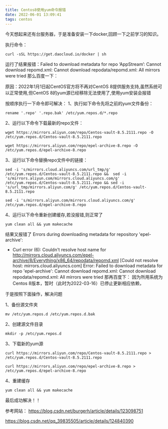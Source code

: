 ```yaml
---
title: Centos8使用yum命令报错
date: 2022-06-01 13:09:41
tags: centos
---
```


今天想起来还有台服务器，于是准备安装一下docker,回顾一下之前学习的知识。

执行命令：
```shell
curl -sSL https://get.daocloud.io/docker | sh
```
运行了结果报错：Failed to download metadata for repo ‘AppStream’: Cannot download repomd.xml: Cannot download repodata/repomd.xml: All mirrors were tried
那么百度一下：

原因：2022年1月1日起CentOS官方将不再对CentOS 8提供服务支持,虽然系统可以正常使用,但CentOS 8的yum源已经移除无法使用了,使用yum安装会报错

按顺序执行一下命令即可解决：
1、执行如下命令先将之前的yum文件备份：
```shell
rename '.repo' '.repo.bak' /etc/yum.repos.d/*.repo
```
2、运行以下命令下载最新的repo文件：
```shell
wget https://mirrors.aliyun.com/repo/Centos-vault-8.5.2111.repo -O /etc/yum.repos.d/Centos-vault-8.5.2111.repo
```
```shell
wget https://mirrors.aliyun.com/repo/epel-archive-8.repo -O /etc/yum.repos.d/epel-archive-8.repo
```
3、运行以下命令替换repo文件中的链接：
```shell
sed -i 's/mirrors.cloud.aliyuncs.com/url_tmp/g'  /etc/yum.repos.d/Centos-vault-8.5.2111.repo &&  sed -i 's/mirrors.aliyun.com/mirrors.cloud.aliyuncs.com/g' /etc/yum.repos.d/Centos-vault-8.5.2111.repo && sed -i 's/url_tmp/mirrors.aliyun.com/g' /etc/yum.repos.d/Centos-vault-8.5.2111.repo
```
```shell
sed -i 's/mirrors.aliyun.com/mirrors.cloud.aliyuncs.com/g' /etc/yum.repos.d/epel-archive-8.repo
```
4、运行以下命令重新创建缓存,若没报错,则正常了
```shell
yum clean all && yum makecache
```

结果又报错了
Errors during downloading metadata for repository 'epel-archive':
  - Curl error (6): Couldn't resolve host name for http://mirrors.cloud.aliyuncs.com/epel-archive/8/Everything/x86_64/repodata/repomd.xml [Could not resolve host: mirrors.cloud.aliyuncs.com]
Error: Failed to download metadata for repo 'epel-archive': Cannot download repomd.xml: Cannot download repodata/repomd.xml: All mirrors were tried
那再百度下：
因为所用系统为Centos 8版本，暂时（此时为2022-03-16）已停止更新相应依赖，

于是按照下面操作，解决问题

1、备份源文件夹
```shell
mv /etc/yum.repos.d /etc/yum.repos.d.bak
```
2、创建源文件目录
```shell
mkdir -p /etc/yum.repos.d
```
3、下载新的yum源
```shell
curl https://mirrors.aliyun.com/repo/Centos-vault-8.5.2111.repo > /etc/yum.repos.d/Centos-vault-8.5.2111.repo
```
```shell
curl https://mirrors.aliyun.com/repo/epel-archive-8.repo > /etc/yum.repos.d/epel-archive-8.repo
```
4、重建缓存
```shell
yum clean all && yum makecache
```
最后成功解决！！

参考网站：
https://blog.csdn.net/burgerh/article/details/123098751

https://blog.csdn.net/qq_39835505/article/details/124840390